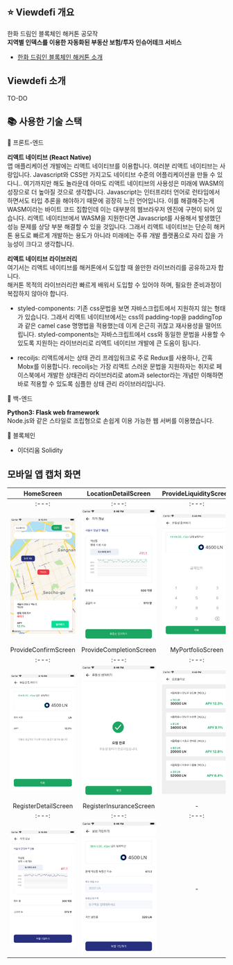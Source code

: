 ## ⭐️ Viewdefi 개요
한화 드림인 블록체인 해커톤 공모작 <br />
**지역별 인덱스를 이용한 자동화된 부동산 보험/투자 인슈어테크 서비스**
* [한화 드림인 블록체인 해커톤 소개](https://dreamin.career/academy/hackathon)

## Viewdefi 소개
TO-DO

## 📚 사용한 기술 스택
📒 프론트-엔드

**리액트 네이티브 (React Native)**<br />
앱 애플리케이션 개발에는 리액트 네이티브를 이용합니다. 여러분 리액트 네이티브는 사랑입니다. Javascript와 CSS만 가지고도 네이티브 수준의 어플리케이션을 만들 수 있다니.. 여기까지만 해도 놀라운데 아마도 리액트 네이티브의 사용성은 미래에 WASM의 성장으로 더 높아질 것으로 생각합니다. Javascript는 인터프리터 언어로 런타임에서 하면서도 타입 추론을 해야하기 때문에 굉장히 느린 언어입니다. 이를 해결해주는게 WASM이라는 바이트 코드 집합인데 이는 대부분의 웹브라우저 엔진에 구현이 되어 있습니다. 리액트 네이티브에서 WASM을 지원한다면 Javascript를 사용해서 발생했던 성능 문제를 상당 부분 해결할 수 있을 것입니다. 그래서 리액트 네이티브는 단순히 해커톤 용도로 빠르게 개발하는 용도가 아니라 미래에는 주류 개발 플랫폼으로 자리 잡을 가능성이 크다고 생각합니다.

**리액트 네이티브 라이브러리**<br/>
여기서는 리액트 네이티브를 해커톤에서 도입할 때 쓸만한 라이브러리를 공유하고자 합니다.<br/>
해커톤 목적의 라이브러리란 빠르게 배워서 도입할 수 있어야 하며, 필요한 준비과정이 복잡하지 않아야 합니다.

* styled-components: 기존 css문법을 보면 자바스크립트에서 지원하지 않는 형태가 있습니다. 그래서 리액트 네이티브에서는 css의 padding-top을 paddingTop과 같은 camel case 명명법을 적용했는데 이게 은근히 귀찮고 재사용성을 떨어뜨립니다. styled-components는 자바스크립트에서 css와 동일한 문법을 사용할 수 있도록 지원하는 라이브러리로 리액트 네이티브 개발에 큰 도움이 됩니다. 

* recoiljs: 리액트에서는 상태 관리 프레임워크로 주로 Redux를 사용하나, 간혹 Mobx를 이용합니다. recoiljs는 가장 리액트 스러운 문법을 지원하자는 취지로 페이스북에서 개발한 상태관리 라이브러리로 atom과 selector라는 개념만 이해하면 바로 적용할 수 있도록 심플한 상태 관리 라이브러리입니다.

📒 백-엔드

**Python3: Flask web framework**<br />
Node.js와 같은 스타일로 조립형으로 손쉽게 이용 가능한 웹 서버를 이용했습니다.

📒 블록체인
* 이더리움 Solidity

## 모바일 앱 캡처 화면
| HomeScreen | LocationDetailScreen | ProvideLiquidityScreen |
|:---:|:---:|:---:|
|:---:|:---:|:---:|
|![HomeScreen](./images/HomeScreen.png) |![LocationDetailScreen](./images/LocationDetailScreen.png)|![ProvideLiquidityScreen](./images/ProvideLiquidityScreen.png)|
| ProvideConfirmScreen | ProvideCompletionScreen | MyPortfolioScreen |
|:---:|:---:|:---:|
|![ProvideConfirmScreen](./images/ProvideConfirmScreen.png) |![ProvideCompletionScreen](./images/ProvideCompletionScreen.png)|![MyPortfolioScreen](./images/MyPortfolioScreen.png)|
| RegisterDetailScreen | RegisterInsuranceScreen | - |
|:---:|:---:|:---:|
|![RegisterDetailScreen](./images/RegisterDetailScreen.png) |![RegisterInsuranceScreen](./images/RegisterInsuranceScreen.png)| - |
